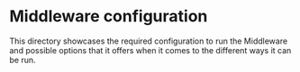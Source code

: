 # Middleware configuration

This directory showcases the required configuration to run the Middleware and possible options that it offers when it comes to the different ways it can be run.